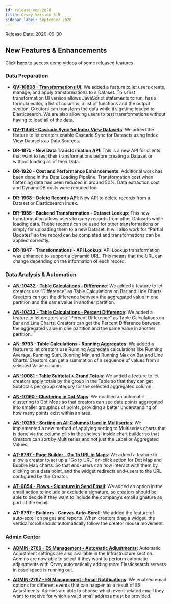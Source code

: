 ```yaml
---
id: release-sep-2020
title: Qrvey Version 5.5
sidebar_label: September 2020
---
```

<div style={{textAlign: "justify"}}>
Release Date: 2020-09-30

## New Features & Enhancements

Click <a href="/docs/next/video-training/release/version-5.5" target="_blank"> <strong>here</strong></a> to access demo videos of some released features.

### Data Preparation

-   <a href="/docs/ui-docs/datasets/transformations" target="_blank"> <strong> QV-10808 - Transformations UI</strong></a>: We added a feature to let users create, manage, and apply transformations to a Dataset. This first transformation UI version allows JavaScript statements to run, has a formula editor, a list of columns, a list of functions and the output section. Creators can transform the data while it’s getting loaded to Elasticsearch. We are also allowing users to test transformations without having to load all of the data.


-   <a href="/docs/ui-docs/datasets/data-sync" target="_blank"> <strong>QV-11456 - Cascade Sync for Index View Datasets</strong></a>: We added the feature to let creators enable Cascade Sync for Datasets using Index View Datasets as Data Sources.

-   **DR-1875 - New Data Transformation API**: This is a new API for clients that want to test their transformations before creating a Dataset or without loading all of their Data.

-   **DR-1928 - Cost and Performance Enhancements**: Additional work has been done in the Data Loading Pipeline. Transformation cost when flattening data has been reduced in around 50%. Data extraction cost and DynamoDB costs were reduced too.

-   **DR-1968 - Delete Records API**: New API to delete records from a Dataset or Elasticsearch Index.

-   **DR-1955 - Backend Transformation - Dataset Lookup**: This new transformation allows users to query records from other Datasets while loading data. These records can be used for other transformations or simply for uploading them to a new Dataset. It will also work for “Partial Updates” so the record can be completed and transformations can be applied correctly.

-   **DR-1947 - Transformations - API Lookup**: API Lookup transformation was enhanced to support a dynamic URL. This means that the URL can change depending on the information of each record.

### Data Analysis & Automation

-   <a href="/docs/ui-docs/dataviews/chart-builder/" target="_blank"> <strong>AN-10432 - Table Calculations - Difference</strong></a>:
    We added a feature to let creators use “Difference” as Table Calculations on Bar and Line Charts. Creators can get the difference between the aggregated value in one partition and the same value in another partition. 


-   <a href="/docs/ui-docs/dataviews/chart-builder/" target="_blank"> <strong>AN-10433 - Table Calculations - Percent Difference</strong></a>: We added a feature to let creators use “Percent Difference” as Table Calculations on Bar and Line Charts. Creators can get the Percent Difference between the aggregated value in one partition and the same value in another partition. 

-   <a href="/docs/ui-docs/dataviews/chart-builder/" target="_blank"> <strong>AN-9793 - Table Calculations - Running Aggregates</strong></a>: We added a feature to let creators use Running Aggregate calculations like Running Average, Running Sum, Running Min, and Running Max on Bar and Line Charts. Creators can get a summation of a sequence of values from a selected Value column.

-   <a href="/docs/ui-docs/dataviews/chart-builder/" target="_blank"> <strong>AN-10081 - Table Subtotal + Grand Totals</strong></a>: We added a feature to let creators apply totals by the group in the Table so that they can get Subtotals per group category for the selected aggregated column.

-   <a href="/docs/ui-docs/dataviews/chart-types/" target="_blank"> <strong>AN-10160 - Clustering in Dot Maps</strong></a>: We enabled an automatic clustering to Dot Maps so that creators can see data points aggregated into smaller groupings of points, providing a better understanding of how many points exist within an area.

-   <a href="/docs/ui-docs/dataviews/chart-builder/" target="_blank"> <strong>AN-10255 - Sorting on All Columns Used in Multiseries</strong></a>: We implemented a new method of applying sorting to Multiseries charts that is done via the column pills in the shelves' inside chart builder so that Creators can sort by Multiseries and not just the Label or Aggregated Values.

-   <a href="/docs/ui-docs/builders/pages_actions/" target="_blank"> <strong>AT-6797 - Page Builder - Go To URL in Maps</strong></a>: We added a feature to allow a creator to set up a “Go to URL” on-click action for Dot Map and Bubble Map charts. So that end-users can now interact with them by clicking on a data point, and the widget redirects end-users to the URL configured by the Creator.

-   <a href="/docs/ui-docs/automation/send-actions/" target="_blank"> <strong>AT-6854 - Flows - Signature in Send Email</strong></a>: We added an option in the email action to include or exclude a signature, so creators should be able to decide if they want to include the company’s email signature as part of the email.

-   **AT-6797 - Builders - Canvas Auto-Scroll**: We added the feature of auto-scroll on pages and reports. When creators drag a widget, the vertical scroll should automatically follow the creator mouse movement. 

### Admin Center

-   <a href="/docs/admin/elasticsearch-management/" target="_blank"> <strong> ADMIN-2766 - ES Management - Automatic Adjustments</strong></a>: Automatic Adjustment settings are also available in the Infrastructure section. Admins are now able to select if they want to perform automatic adjustments with Qrvey automatically adding more Elasticsearch servers in case space is running out.

-   <a href="/docs/admin/elasticsearch-management/" target="_blank"> <strong> ADMIN-2767 - ES Management - Email Notifications</strong></a>: We enabled email options for different events that can happen as a result of ES Adjustments. Admins are able to choose which event-related email they want to receive for which a valid email address must be provided.

</div>